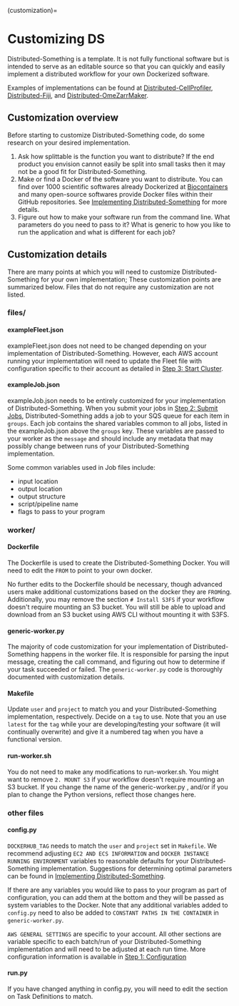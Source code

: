 (customization)=
# Customizing DS

Distributed-Something is a template.
It is not fully functional software but is intended to serve as an editable source so that you can quickly and easily implement a distributed workflow for your own Dockerized software.

Examples of implementations can be found at [Distributed-CellProfiler](http://github.com/cellprofiler/distributed-cellprofiler), [Distributed-Fiji](http://github.com/cellprofiler/distributed-fiji), and [Distributed-OmeZarrMaker](http://github.com/cellprofiler/distributed-omezarrmaker).

## Customization overview

Before starting to customize Distributed-Something code, do some research on your desired implementation.

1) Ask how splittable is the function you want to distribute?
If the end product you envision cannot easily be split into small tasks then it may not be a good fit for Distributed-Something.
2) Make or find a Docker of the software you want to distribute.
You can find over 1000 scientific softwares already Dockerized at [Biocontainers](http://biocontainers.pro) and many open-source softwares provide Docker files within their GitHub repositories.
See [Implementing Distributed-Something](implementing_DS.md) for more details.
3) Figure out how to make your software run from the command line.
What parameters do you need to pass to it?
What is generic to how you like to run the application and what is different for each job?

## Customization details

There are many points at which you will need to customize Distributed-Something for your own implementation; These customization points are summarized below.
Files that do not require any customization are not listed.

### files/

#### exampleFleet.json

exampleFleet.json does not need to be changed depending on your implementation of Distributed-Something.
However, each AWS account running your implementation will need to update the Fleet file with configuration specific to their account as detailed in [Step 3: Start Cluster](step_3_start_cluster.md).

#### exampleJob.json

exampleJob.json needs to be entirely customized for your implementation of Distributed-Something.
When you submit your jobs in [Step 2: Submit Jobs](step_2_submit_jobs.md), Distributed-Something adds a job to your SQS queue for each item in `groups`.
Each job contains the shared variables common to all jobs, listed in the exampleJob.json above the `groups` key.
These variables are passed to your worker as the `message` and should include any metadata that may possibly change between runs of your Distributed-Something implementation.  

Some common variables used in Job files include:
- input location
- output location
- output structure
- script/pipeline name
- flags to pass to your program

### worker/

#### Dockerfile

The Dockerfile is used to create the Distributed-Something Docker.
You will need to edit the `FROM` to point to your own docker.

No further edits to the Dockerfile should be necessary, though advanced users make additional customizations based on the docker they are `FROM`ing.
Additionally, you may remove the section `# Install S3FS` if your workflow doesn't require mounting an S3 bucket.
You will still be able to upload and download from an S3 bucket using AWS CLI without mounting it with S3FS.

#### generic-worker.py

The majority of code customization for your implementation of Distributed-Something happens in the worker file.
It is responsible for parsing the input message, creating the call command, and figuring out how to determine if your task succeeded or failed.
The `generic-worker.py` code is thoroughly documented with customization details.

#### Makefile

Update `user` and `project` to match you and your Distributed-Something implementation, respectively.
Decide on a `tag` to use.
Note that you an use `latest` for the `tag` while your are developing/testing your software (it will continually overwrite) and give it a numbered tag when you have a functional version.

#### run-worker.sh

You do not need to make any modifications to run-worker.sh.
You might want to remove `2. MOUNT S3` if your workflow doesn't require mounting an S3 bucket.
If you change the name of the generic-worker.py , and/or if you plan to change the Python versions, reflect those changes here.

### other files

#### config.py

`DOCKERHUB_TAG` needs to match the `user` and `project` set in `Makefile`.
We recommend adjusting `EC2 AND ECS INFORMATION` and `DOCKER INSTANCE RUNNING ENVIRONMENT` variables to reasonable defaults for your Distributed-Something implementation.
Suggestions for determining optimal parameters can be found in [Implementing Distributed-Something](implementing_DS.md).

If there are any variables you would like to pass to your program as part of configuration, you can add them at the bottom and they will be passed as system variables to the Docker.
Note that any additional variables added to `config.py` need to also be added to `CONSTANT PATHS IN THE CONTAINER` in `generic-worker.py`.

`AWS GENERAL SETTINGS` are specific to your account. All other sections are variable specific to each batch/run of your Distributed-Something implementation and will need to be adjusted at each run time.
More configuration information is available in [Step 1: Configuration](step_1_configuration.md)

#### run.py

If you have changed anything in config.py, you will need to edit the section on Task Definitions to match.
